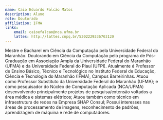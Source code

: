 ```yaml
---
name: Caio Eduardo Falcão Matos
description: Aluno
role: Doutorado
affiliation: IFMA
links:
	email: caioefalcao@nca.ufma.br
	lattes: http://lattes.cnpq.br/5302229336703120
---
```



Mestre e Bacharel em Ciência da Computação pela Universidade Federal do Maranhão. Doutorando em Ciência da Computação pelo programa de Pós-Graduação em Associação Ampla da Universidade Federal do Maranhão (UFMA) e da Universidade Federal do Piauí (UFPI). Atualmente é Professor de Ensino Básico, Técnico e Tecnológico no Instituto Federal de Educação, Ciência e Tecnologia do Maranhão (IFMA), Campus Barreirinhas. Atuou como Professor Substituto da Universidade Federal do Maranhão (UFMA); e como pesquisador do Núcleo de Computação Aplicada (NCA/UFMA) desenvolvendo principalmente projetos de pesquisa/extensão voltados a área médica e sistemas elétricos; Atuou também como técnico em infraestrutura de redes na Empresa SHAP Consul; Possui interesses nas áreas de processamento de imagens, reconhecimento de padrões, aprendizagem de máquina e rede de computadores.